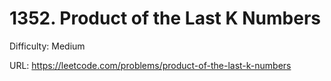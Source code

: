 # 1352. Product of the Last K Numbers

Difficulty: Medium

URL: https://leetcode.com/problems/product-of-the-last-k-numbers

